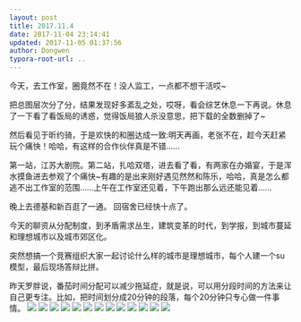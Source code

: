 ```yaml
---
layout: post
title: 2017.11.4
date: 2017-11-04 23:14:41
updated: 2017-11-05 01:37:56
author: Dongwen
typora-root-url: ..
---
```




今天，去工作室，圈竟然不在！没人监工，一点都不想干活哎~

把总图层次分了分，结果发现好多紊乱之处，哎呀，看会综艺休息一下再说。休息了一下看了看饭局的诱惑，觉得饭局狼人杀没意思，把下载的全数删掉了~

然后看见于昕约骑，于是欢快的和圈达成一致:明天再画，老张不在，趁今天赶紧玩个痛快！哈哈，有这样的合作伙伴真是不错……

第一站，江苏大剧院。第二站，扎哈双塔，进去看了看，有两家在办婚宴，于是浑水摸鱼进去参观了个痛快~有趣的是出来刚好遇见然然和陈乐，哈哈，真是怎么都逃不出工作室的范围……上午在工作室还见着，下午跑出那么远还能见着……

晚上去德基和新百逛了一通。
回宿舍已经快十点了。

今天的聊资从分配制度，到矛盾需求丛生，建筑变革的时代，到学报，到城市蔓延和理想城市以及城市郊区化。

突然想搞一个竞赛组织大家一起讨论什么样的城市是理想城市，每个人建一个su模型，最后现场答辩比拼。

昨天罗胖说，番茄时间分配可以减少拖延症，就是说，可以用分段时间的方法来让自己更专注。比如，把时间划分成20分钟的段落，每个20分钟只专心做一件事情。
             ![](/img/in-post/p46425267.jpg)
![](/img/in-post/p46425269.jpg)
![](/img/in-post/p46425273.jpg)
![](/img/in-post/p46425272.jpg)
![](/img/in-post/p46425265.jpg)
![](/img/in-post/p46425268.jpg)
![](/img/in-post/p46425262.jpg)
![](/img/in-post/p46425274.jpg)
![](/img/in-post/p46425260.jpg)
![](/img/in-post/p46425261.jpg)
![](/img/in-post/p46425264.jpg)
![](/img/in-post/p46425270.jpg)
![](/img/in-post/p46425263.jpg)
